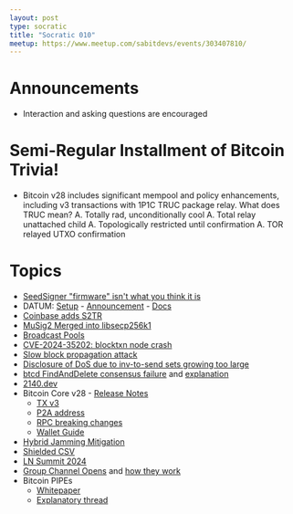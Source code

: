 ```yaml
---
layout: post
type: socratic
title: "Socratic 010"
meetup: https://www.meetup.com/sabitdevs/events/303407810/
---
```


# Announcements

- Interaction and asking questions are encouraged

# Semi-Regular Installment of Bitcoin Trivia!

- Bitcoin v28 includes significant mempool and policy enhancements, including v3 transactions with 1P1C TRUC package relay. What does TRUC mean?
  A. Totally rad, unconditionally cool
  A. Total relay unattached child
  A. Topologically restricted until confirmation
  A. TOR relayed UTXO confirmation

# Topics

- [SeedSigner "firmware" isn't what you think it is](https://gist.github.com/kdmukai/e270dd1c7b53b8daea4a9fc1ac89847c)
- DATUM: [Setup](https://ocean.xyz/docs/datum-setup) - [Announcement](https://bitcoinmagazine.com/technical/aaron-oceans-datum-is-tackling-bitcoins-most-pressing-problem) - [Docs](https://ocean.xyz/docs/datum)
- [Coinbase adds S2TR](https://x.com/coinbaseassets/status/1843712761391399318?s=46&t=fmMSkrK7pqpQM0KQQmMMzg)
- [MuSig2 Merged into libsecp256k1](https://x.com/n1ckler/status/1843311745860849940)
- [Broadcast Pools](https://github.com/bitcoin/bitcoin/issues/30471)
- [CVE-2024-35202: blocktxn node crash](https://bitcoincore.org/en/2024/10/08/disclose-blocktxn-crash/)
- [Slow block propagation attack](https://bitcoincore.org/en/2024/10/08/disclose-mutated-blocks-hindering-propagation/)
- [Disclosure of DoS due to inv-to-send sets growing too large](https://bitcoincore.org/en/2024/10/08/disclose-large-inv-to-send/)
- [btcd FindAndDelete consensus failure](https://github.com/btcsuite/btcd/security/advisories/GHSA-27vh-h6mc-q6g8) and [explanation](https://bitcoinops.org/en/newsletters/2024/10/11/#cve-2024-38365-btcd-consensus-failure)
- [2140.dev](https://2140.dev/)
- Bitcoin Core v28 - [Release Notes](https://github.com/bitcoin/bitcoin/blob/master/doc/release-notes/release-notes-28.0.md)
  - [TX v3](https://bitcoinops.org/en/topics/version-3-transaction-relay/)
  - [P2A address](https://mempool.space/address/bc1pfeessrawgf)
  - [RPC breaking changes](https://github.com/bitcoin/bitcoin/issues/31039)
  - [Wallet Guide](https://bitcoinops.org/en/bitcoin-core-28-wallet-integration-guide/)
- [Hybrid Jamming Mitigation](https://delvingbitcoin.org/t/hybrid-jamming-mitigation-results-and-updates/1147)
- [Shielded CSV](https://mailing-list.bitcoindevs.xyz/bitcoindev/b0afc5f2-4dcc-469d-b952-03eeac6e7d1b@gmail.com/)
- [LN Summit 2024](https://delvingbitcoin.org/t/ln-summit-2024-notes-summary-commentary/1198)
- [Group Channel Opens](https://lightningnetwork.plus/posts/594) and [how they work](https://lightningnetwork.plus/posts/456)
- Bitcoin PIPEs
  - [Whitepaper](https://x.com/nemothenoone/status/1843382870901235907)
  - [Explanatory thread](https://x.com/_weidai/status/1843526255045685253?s=46&t=OHVNt-4JbivH56CdK1W_Mw)
